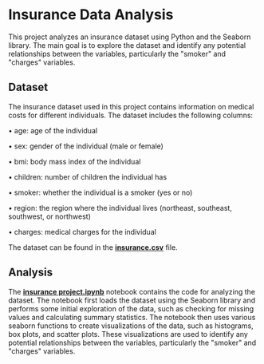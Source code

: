 # **Insurance Data Analysis** #

This project analyzes an insurance dataset using Python and the Seaborn library. The main goal is to explore the dataset and identify any potential relationships between the variables, particularly the "smoker" and "charges" variables.

## **Dataset** ##
The insurance dataset used in this project contains information on medical costs for different individuals. The dataset includes the following columns:

•	age: age of the individual

•	sex: gender of the individual (male or female)

•	bmi: body mass index of the individual

•	children: number of children the individual has

•	smoker: whether the individual is a smoker (yes or no)

•	region: the region where the individual lives (northeast, southeast, southwest, or northwest)

•	charges: medical charges for the individual

The dataset can be found in the [**insurance.csv**](https://github.com/OlePole1/Portfolio_projects/blob/main/Insurance%20Data%20Analysis/insurance-data.csv) file.

## **Analysis** ##
The [**insurance project.ipynb**](https://github.com/OlePole1/Portfolio_projects/blob/main/Insurance%20Data%20Analysis/Insurance%20project.ipynb) notebook contains the code for analyzing the dataset. The notebook first loads the dataset using the Seaborn library and performs some initial exploration of the data, such as checking for missing values and calculating summary statistics.
The notebook then uses various seaborn functions to create visualizations of the data, such as histograms, box plots, and scatter plots. These visualizations are used to identify any potential relationships between the variables, particularly the "smoker" and "charges" variables.


